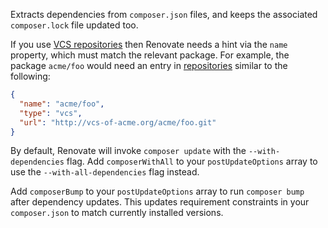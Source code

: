 Extracts dependencies from `composer.json` files, and keeps the associated `composer.lock` file updated too.

If you use [VCS repositories](https://getcomposer.org/doc/05-repositories.md#vcs) then Renovate needs a hint via the `name` property, which must match the relevant package.
For example, the package `acme/foo` would need an entry in [repositories](https://getcomposer.org/doc/04-schema.md#repositories) similar to the following:

<!-- schema-validation-disable-next-block -->

```json
{
  "name": "acme/foo",
  "type": "vcs",
  "url": "http://vcs-of-acme.org/acme/foo.git"
}
```

By default, Renovate will invoke `composer update` with the `--with-dependencies` flag.
Add `composerWithAll` to your `postUpdateOptions` array to use the `--with-all-dependencies` flag instead.

Add `composerBump` to your `postUpdateOptions` array to run `composer bump` after dependency updates.
This updates requirement constraints in your `composer.json` to match currently installed versions.
